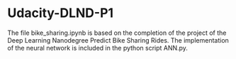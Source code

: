 # Udacity-DLND-P1

The file bike_sharing.ipynb is based on the completion of the project of the Deep Learning Nanodegree Predict Bike Sharing Rides. The implementation of the neural network is included in the python script ANN.py.

